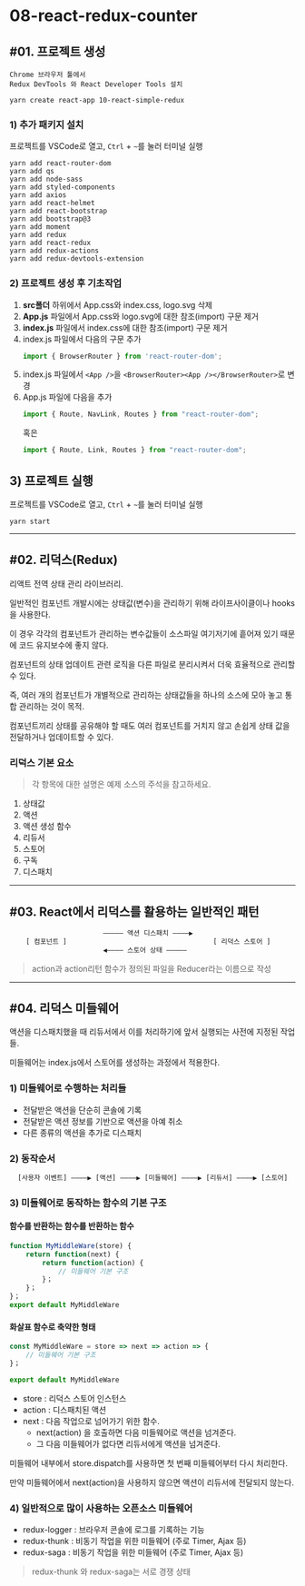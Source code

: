 # 08-react-redux-counter

## #01. 프로젝트 생성
```shell
Chrome 브라우저 툴에서
Redux DevTools 와 React Developer Tools 설치
```

```shell
yarn create react-app 10-react-simple-redux
```

### 1) 추가 패키지 설치

프로젝트를 VSCode로 열고, `Ctrl` + `~`를 눌러 터미널 실행

```shell
yarn add react-router-dom
yarn add qs
yarn add node-sass
yarn add styled-components
yarn add axios
yarn add react-helmet
yarn add react-bootstrap
yarn add bootstrap@3
yarn add moment
yarn add redux
yarn add react-redux
yarn add redux-actions
yarn add redux-devtools-extension
```

### 2) 프로젝트 생성 후 기초작업

1. **src폴더** 하위에서 App.css와 index.css, logo.svg 삭제
1. **App.js** 파일에서 App.css와 logo.svg에 대한 참조(import) 구문 제거
1. **index.js** 파일에서 index.css에 대한 참조(import) 구문 제거
1. index.js 파일에서 다음의 구문 추가
    ```js
    import { BrowserRouter } from 'react-router-dom';
    ```
1. index.js 파일에서 `<App />`을 `<BrowserRouter><App /></BrowserRouter>`로 변경
1. App.js 파일에 다음을 추가
   ```js
   import { Route, NavLink, Routes } from "react-router-dom";
   ```
   혹은
   ```js
   import { Route, Link, Routes } from "react-router-dom";
   ```

## 3) 프로젝트 실행

프로젝트를 VSCode로 열고, `Ctrl` + `~`를 눌러 터미널 실행

```shell
yarn start
```

--------------------

## #02. 리덕스(Redux)

리액트 전역 상태 관리 라이브러리.

일반적인 컴포넌트 개발시에는 상태값(변수)을 관리하기 위해 라이프사이클이나 hooks을 사용한다.

이 경우 각각의 컴포넌트가 관리하는 변수값들이 소스파일 여기저기에 흩어져 있기 때문에 코드 유지보수에 좋지 않다.

컴포넌트의 상태 업데이트 관련 로직을 다른 파일로 분리시켜서 더욱 효율적으로 관리할 수 있다.

즉, 여러 개의 컴포넌트가 개별적으로 관리하는 상태값들을 하나의 소스에 모아 놓고 통합 관리하는 것이 목적.

컴포넌트끼리 상태를 공유해야 할 때도 여러 컴포넌트를 거치지 않고 손쉽게 상태 값을 전달하거나 업데이트할 수 있다.


### 리덕스 기본 요소

> 각 항목에 대한 설명은 예제 소스의 주석을 참고하세요.

1. 상태값
1. 액션
1. 액션 생성 함수
1. 리듀서
1. 스토어
1. 구독
1. 디스패치

--------------------

## #03. React에서 리덕스를 활용하는 일반적인 패턴


```txt
                       ――――― 액션 디스패치 ――――▶
    [ 컴포넌트 ]                                    [ 리덕스 스토어 ]
                       ◀―――― 스토어 상태 ―――――
```

> action과 action리턴 함수가 정의된 파일을 Reducer라는 이름으로 작성

---------------------------

## #04. 리덕스 미들웨어

액션을 디스패치했을 때 리듀서에서 이를 처리하기에 앞서 실행되는 사전에 지정된 작업들.

미들웨어는 index.js에서 스토어를 생성하는 과정에서 적용한다.

### 1) 미들웨어로 수행하는 처리들

- 전달받은 액션을 단순히 콘솔에 기록
- 전달받은 액션 정보를 기반으로 액션을 아예 취소
- 다른 종류의 액션을 추가로 디스패치


### 2) 동작순서

```txt
  [사용자 이벤트] ――――▶ [액션] ――――▶ [미들웨어] ――――▶ [리듀서] ――――▶ [스토어]
```

### 3) 미들웨어로 동작하는 함수의 기본 구조

#### 함수를 반환하는 함수를 반환하는 함수

```js
function MyMiddleWare(store) {
    return function(next) {
        return function(action) {
            // 미들웨어 기본 구조
        }；
    }；
}；
export default MyMiddleWare
```

#### 화살표 함수로 축약한 형태

```js
const MyMiddleWare = store => next => action => {
    // 미들웨어 기본 구조
}；

export default MyMiddleWare
```

- store : 리덕스 스토어 인스턴스
- action : 디스패치된 액션
- next : 다음 작업으로 넘어가기 위한 함수.
  - next(action) 을 호출하면 다음 미들웨어로 액션을 넘겨준다.
  - 그 다음 미들웨어가 없다면 리듀서에게 액션을 넘겨준다.

미들웨어 내부에서 store.dispatch를 사용하면 첫 번째 미들웨어부터 다시 처리한다.

만약 미들웨어에서 next(action)을 사용하지 않으면 액션이 리듀서에 전달되지 않는다.


### 4) 일반적으로 많이 사용하는 오픈소스 미들웨어

- redux-logger : 브라우저 콘솔에 로그를 기록하는 기능
- redux-thunk : 비동기 작업을 위한 미들웨어 (주로 Timer, Ajax 등)
- redux-saga : 비동기 작업을 위한 미들웨어 (주로 Timer, Ajax 등)

> redux-thunk 와 redux-saga는 서로 경쟁 상태
